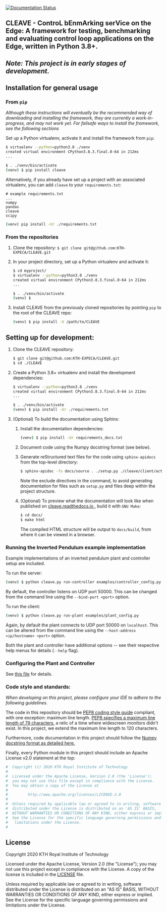 [![Documentation Status](https://readthedocs.org/projects/cleave/badge/?version=latest)](https://cleave.readthedocs.io/en/latest/?badge=latest)

CLEAVE - ControL bEnmArking serVice on the Edge: A framework for testing, benchmarking and evaluating control loop applications on the Edge, written in Python 3.8+.
---
*Note: This project is in early stages of development.*
---

## Installation for general usage
### From `pip`

*Although these instructions will eventually be the recommended way of downloading and installing the framework, they are currently a work-in-progress, and may not work yet. For failsafe ways to install the framework, see the following sections*

Set up a Python virtualenv, activate it and install the framework from `pip`:

```bash
$ virtualenv --python=python3.8 ./venv
created virtual environment CPython3.8.3.final.0-64 in 212ms
...

$ . ./venv/bin/activate
(venv) $ pip install cleave
```

Alternatively, if you already have set up a project with an associated virtualenv, you can add `cleave` to your `requirements.txt`:

```text
# example requirements.txt
...
numpy
pandas
cleave
scipy
```

```bash
(venv) pip install -Ur ./requirements.txt
```

### From the repositories

1. Clone the repository: `$ git clone git@github.com:KTH-EXPECA/CLEAVE.git`

2. In your project directory, set up a Python virtualenv and activate it:

    ```bash
    $ cd myproject/
    $ virtualenv --python=python3.8 ./venv
    created virtual environment CPython3.8.3.final.0-64 in 212ms
    ...
    
    $ . ./venv/bin/activate
   (venv) $
    ```

3. Install CLEAVE from the previously cloned repositories by pointing `pip` to the root of the CLEAVE repo:

    ```bash
    (venv) $ pip install -U /path/to/CLEAVE
    ```
    

## Setting up for development:

1. Clone the CLEAVE repository:
   ```bash
   $ git clone git@github.com:KTH-EXPECA/CLEAVE.git
   $ cd ./CLEAVE
   ```

2.  Create a Python 3.8+ virtualenv and install the development dependencies:
    
    ```bash
    $ virtualenv --python=python3.8 ./venv
    created virtual environment CPython3.8.3.final.0-64 in 212ms
    ...
    
    $ . ./venv/bin/activate
    (venv) $ pip install -Ur ./requirements.txt
    ```

3. (Optional) To build the documentation using Sphinx:

    1. Install the documentation dependencies:
    
        ```bash
        (venv) $ pip install -Ur requirements_docs.txt
        ```
    
    2. Document code using the Numpy docstring format (see below).
    
    3. Generate reStructured text files for the code using `sphinx-apidocs` from the top-level directory:
    
        ```bash
        $ sphinx-apidoc -fo docs/source . ./setup.py ./cleave/client/actuator.py ./cleave/client/sensor.py ./cleave/client/plant.py ./cleave/network/handler.py ./tests ./examples
        ```
       
       Note the exclude directives in the command, to avoid generating documentation for files such as `setup.py` and files deep within the project structure. 
    4. (Optional) To preview what the documentation will look like when published on [cleave.readthedocs.io
    ](https://cleave.readthedocs.io), build it with `GNU Make`:
    
        ```bash
        $ cd docs/
        $ make html
        ```
       
       The compiled HTML structure will be output to `docs/build`, from where it can be viewed in a browser.
       
### Running the Inverted Pendulum example implementation

Example implementations of an inverted pendulum plant and controller setup are included.

To run the server:
```bash
(venv) $ python cleave.py run-controller examples/controller_config.py
```

By default, the controller listens on UDP port 50000. This can be changed from the command line using the `--bind-port <port>` option.

To run the client:
```bash
(venv) $ python cleave.py run-plant examples/plant_config.py
```

Again, by default the plant connects to UDP port 50000 on `localhost`. This can be altered from the command line using the `--host-address <ip/hostname> <port>` option.

Both the plant and controller have additional options -- see their respective help menus for details (`--help` flag).

### Configuring the Plant and Controller

See [this file](configuring_plant_controller.md) for details.

### Code style and standards:

*When developing on this project, please configure your IDE to adhere to the following guidelines.*

The code in this repository should be [PEP8 coding style guide](https://pep8.org/) compliant, with one exception: maximum line length. 
[PEP8 specifies a maximum line length of 79 characters](https://pep8.org/#maximum-line-length), a relic of a time where widescreen monitors didn't exist. In this project, we extend the maximum line length to 120 characters.

Furthermore, code documentation in this project should follow the [Numpy docstring format as detailed here.](https://numpydoc.readthedocs.io/en/latest/format.html#docstring-standard)

Finally, every Python module in this project should include an Apache License v2.0 statement at the top:

```python
#  Copyright (c) 2020 KTH Royal Institute of Technology
#
#  Licensed under the Apache License, Version 2.0 (the 'License');
#  you may not use this file except in compliance with the License.
#  You may obtain a copy of the License at
#
#         http://www.apache.org/licenses/LICENSE-2.0
#
#  Unless required by applicable law or agreed to in writing, software
#  distributed under the License is distributed on an 'AS IS' BASIS,
#  WITHOUT WARRANTIES OR CONDITIONS OF ANY KIND, either express or implied.
#  See the License for the specific language governing permissions and
#   limitations under the License.
# 
```

## License

Copyright 2020 KTH Royal Institute of Technology

Licensed under the Apache License, Version 2.0 (the "License"); you may not use this project except in compliance with the License. A copy of the license is included in the [LICENSE](LICENSE) file.

Unless required by applicable law or agreed to in writing, software distributed under the License is distributed on an "AS IS" BASIS, WITHOUT WARRANTIES OR CONDITIONS OF ANY KIND, either express or implied. See the License for the specific language governing permissions and limitations under the License.
